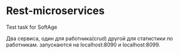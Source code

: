 # Rest-microservices
Test task for SoftAge

Два сервиса, один для работника(crud) другой для статистики по работникам.
запускаются на localhost:8090 и localhost:8099.
